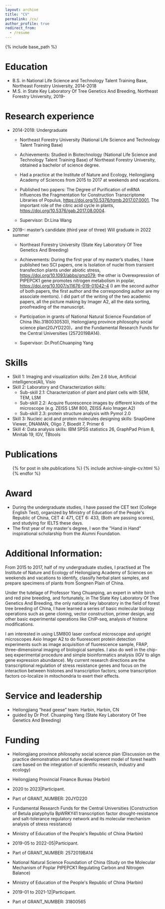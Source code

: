 ```yaml
---
layout: archive
title: "CV"
permalink: /cv/
author_profile: true
redirect_from:
  - /resume
---
```


{% include base_path %}

Education
======
* B.S. in National Life Science and Technology Talent Training Base, Northeast Forestry University, 2014-2018
* M.S. in State Key Laboratory Of Tree Genetics And Breeding, Northeast Forestry University, 2019-

Research experience
======
* 2014-2018: Undergraduate
  * Northeast Forestry University (National Life Science and Technology Talent Training Base)
  * Achievements: Studied in Biotechnology (National Life Science and Technology Talent Training Base) of Northeast Forestry University, obtained a bachelor of science degree. 
  * Had a practice at the Institute of Nature and Ecology, Heilongjiang Academy of Sciences from 2015 to 2017 at weekends and vacations.
  * Published two papers: The Degree of Purification of mRNA Influences the Fragmentation for Construction Transcriptome Libraries of Populus, https://doi.org/10.5376/tgmb.2017.07.0001, The important role of the citric acid cycle in plants,  https://doi.org/10.5376/gab.2017.08.0004.

  * Supervisor: Dr.Lina Wang

* 2019-: master’s candidate (third year of three) Will graduate in 2022 summer
  * Northeast Forestry University (State Key Laboratory Of Tree Genetics And Breeding)
  * Achievements: During the first year of my master’s studies, I have published two SCI papers, one is Isolation of nuclei from transient transfection plants under abiotic stress, https://doi.org/10.1093/abbs/gmz079; the other is Overexpression of PtPEPCK1 gene promotes nitrogen metabolism in poplar, https://doi.org/10.1007/s11676-019-01042-4 (I am the second author of both papers, the first author and the corresponding author are my associate mentors). I did part of the writing of the two academic papers, all the picture making by Imager A2, all the data sorting, proofreading of the manuscript. 
  * Participation in grants of National Natural Science Foundation of China (No.3180030530), Heilongjiang province philosophy social science plan(20JYD220)，and the Fundamental Research Funds for the Central Universities (2572019BA14).

  * Supervisor: Dr.Prof.Chuanping Yang
  
Skills
======
* Skill 1: Imaging and visualization skills: Zen 2.6 blue, Artificial intelligence(AI), Visio 
* Skill 2: Laboratory and Characterization skills:
  * Sub-skill 2.1: Characterization of plant and plant cells with SEM, TEM, LSM
  * Sub-skill 2.2: Acquire fluorescence images by different kinds of the microscope (e.g. ZEISS LSM 800, ZEISS Axio Imager.A2)
  * Sub-skill 2.3: protein structure analysis with Pymol 2.0
* Skill 3: Nucleic acid and protein molecules designing skills: SnapGene Viewer, DNAMAN, Oligo 7, Bioedit 7, Primer 6
* Skill 4: Data analysis skills: IBM SPSS statistics 26, GraphPad Prism 8, Minitab 19, IGV, TBtools

Publications
======
  <ul>{% for post in site.publications %}
    {% include archive-single-cv.html %}
  {% endfor %}</ul>
  
Award
======
* During the undergraduate studies, I have passed the CET text (College English Test), organized by Ministry of Education of the People's Republic of China, CET 4: 471, CET 6: 433, (Both are passing scores), and studying for IELTS these days.
* The first year of my master's degree, I won the "Hand in Hand" inspirational scholarship from the Alumni Foundation.
 
Additional Information:
======
  From 2015 to 2017, half of my undergraduate studies, I practised at The Institute of Nature and Ecology of Heilongjiang Academy of Sciences on weekends and vacations to identify, classify herbal plant samples, and prepare specimens of plants from Songnen Plain of China.

  Under the tutelage of Professor Yang Chuanping, an expert in white birch and red pine breeding, and fortunately, in The State Key Laboratory Of Tree Genetics And Breeding, the only national key laboratory in the field of forest tree breeding of China, I have learned a series of basic molecular biology operations such as gene cloning, vector construction, primer design, and other basic experimental operations like ChIP-seq, analysis of histone modifications.

  I am interested in using LSM800 laser confocal microscope and upright microscopes Axio Imager A2 to do fluorescent protein detection experiments such as image acquisition of fluorescence sample, FRAP, three-dimensional imaging of biological samples. I also do well in the chip-seq experimental procedure and simple bioinformatics analysis (IGV to align gene expression abundance). My current research directions are the transcriptional regulation of stress resistance genes and focus on the interaction between histones and transcription factors; some transcription factors co-localize in mitochondria to exert their effects. 
  
Service and leadership
======
* Heilongjiang “head geese” team: Harbin, Harbin, CN
* guided by Dr Prof. Chuanping Yang (State Key Laboratory Of Tree Genetics And Breeding)

Funding
======
* Heilongjiang province philosophy social science plan (Discussion on the practice demonstration and future development model of forest health care based on the integration of scientific research, industry and ecology)
* Heilongjiang Provincial Finance Bureau (Harbin)
* 2020 to 2023|Participant.
* Part of GRANT_NUMBER: 20JYD220



* Fundamental Research Funds for the Central Universities (Construction of Betula platyphylla BpWRKY41 transcription factor drought-resistance and salt-tolerance regulatory network and its molecular mechanism analysis of stress resistance)
* Ministry of Education of the People's Republic of China (Harbin)
* 2019-05 to 2022-05|Participant.
* Part of GRANT_NUMBER: 2572019BA14



* National Natural Science Foundation of China (Study on the Molecular Mechanism of Poplar PtPEPCK1 Regulating Carbon and Nitrogen Balance)
* Ministry of Education of the People's Republic of China (Harbin)
* 2019-01 to 2021-12|Participant.
* Part of GRANT_NUMBER: 31800565


